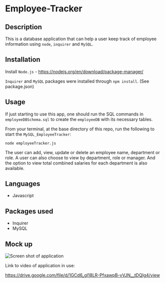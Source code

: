 # Employee-Tracker

## Description
This is a database application that can help a user keep track of employee information using `node`, `inquirer` and `MySQL`.  

## Installation
Install `Node.js` - https://nodejs.org/en/download/package-manager/ 

`Inquirer` and `MySQL` packages were installed through `npm install`.  (See package.json)

## Usage
If just starting to use this app, one should run the SQL commands in `employeeDBSchema.sql` to
create the `employeeDB` with its necessary tables.

From your terminal, at the base directory of this repo, run the following to start the `MySQL_EmployeeTracker`:

```node employeeTracker.js```

The user can add, view, update or delete an employee name, department or role.  A user can also choose to view by department, role or manager. And the option to view total combined salaries for each department is also available.


## Languages
* Javascript

## Packages used
* Inquirer
* MySQL

## Mock up

![Screen shot of application](./assets/MySQL_EmployeeTracker.png)

Link to video of application in use:

https://drive.google.com/file/d/1GCd6_gl18LR-PfxawpB-vVJN__tDQIg4/view

